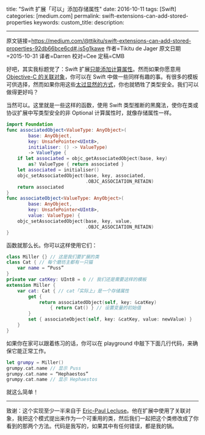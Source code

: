 title: "Swift 扩展「可以」添加存储属性"
date: 2016-10-11
tags: [Swift]
categories: [medium.com]
permalink: swift-extensions-can-add-stored-properties
keywords: 
custom_title: 
description: 

---
原文链接=https://medium.com/@ttikitu/swift-extensions-can-add-stored-properties-92db66bce6cd#.js5g1kawe
作者=Tikitu de Jager
原文日期=2015-10-31
译者=Darren
校对=Cee
定稿=CMB

<!--此处开始正文-->

好吧，其实我标题党了：Swift 扩展[只能添加计算属性](https://developer.apple.com/library/prerelease/ios/documentation/Swift/Conceptual/Swift_Programming_Language/Extensions.html#//apple_ref/doc/uid/TP40014097-CH24-ID152)。然而如果你愿意用 [Objective-C 的关联对象](http://nshipster.cn/associated-objects/)，你可以在 Swift 中做一些同样有趣的事。有很多的模板可供选择，然而如果你用这些[太过显然的方式](http://stackoverflow.com/a/25428409/323083)，你也就牺牲了类型安全。我们可以做得更好吗？

<!--more-->

当然可以。这里就是一些这样的函数，使用 Swift 类型推断的黑魔法，使你在类或协议扩展中写类型安全的非 Optional 计算属性时，就像存储属性一样。

```swift
import Foundation
func associatedObject<ValueType: AnyObject>(
        base: AnyObject, 
        key: UnsafePointer<UInt8>, 
        initialiser: () -> ValueType) 
        -> ValueType {
    if let associated = objc_getAssociatedObject(base, key) 
        as? ValueType { return associated }
    let associated = initialiser()
    objc_setAssociatedObject(base, key, associated, 
                             .OBJC_ASSOCIATION_RETAIN)
    return associated
}
func associateObject<ValueType: AnyObject>(
        base: AnyObject, 
        key: UnsafePointer<UInt8>, 
        value: ValueType) {
    objc_setAssociatedObject(base, key, value, 
                             .OBJC_ASSOCIATION_RETAIN)
}
```

函数就那么长。你可以这样使用它们：

```swift
class Miller {} // 这是我们要扩展的类
class Cat { // 每个磨坊主都有一只猫
    var name = “Puss”
}
private var catKey: UInt8 = 0 // 我们还是需要这样的模板
extension Miller {
    var cat: Cat { // cat「实际上」是一个存储属性
        get { 
            return associatedObject(self, key: &catKey) 
                { return Cat() } // 设置变量的初始值
        }
        set { associateObject(self, key: &catKey, value: newValue) }
    }
}
```

如果你在家可以跟着练习的话，你可以在 playground 中敲下下面几行代码，来确保它能正常工作。

```swift
let grumpy = Miller()
grumpy.cat.name // 显示 Puss
grumpy.cat.name = “Hephaestos”
grumpy.cat.name // 显示 Hephaestos
```

就这么简单！

---

致谢：这个实现至少一半来自于 [Eric-Paul Lecluse](http://epologee.com/)。他在扩展中使用了关联对象，我把这个模式提出来作为一个可重用的类，然后我们一起把这个类修改成了你看到的那两个方法。代码是我写的，如果其中有任何错误，都是我的锅。